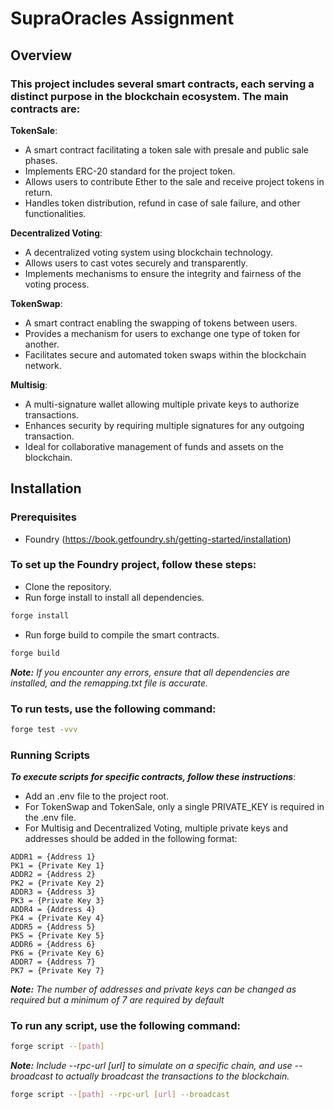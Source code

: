 
# SupraOracles Assignment
## Overview
### This project includes several smart contracts, each serving a distinct purpose in the blockchain ecosystem. The main contracts are:

**TokenSale**:

- A smart contract facilitating a token sale with presale and public sale phases.
- Implements ERC-20 standard for the project token.
- Allows users to contribute Ether to the sale and receive project tokens in return.
- Handles token distribution, refund in case of sale failure, and other functionalities.

**Decentralized Voting**:

- A decentralized voting system using blockchain technology.
- Allows users to cast votes securely and transparently.
- Implements mechanisms to ensure the integrity and fairness of the voting process.

**TokenSwap**:

- A smart contract enabling the swapping of tokens between users.
- Provides a mechanism for users to exchange one type of token for another.
- Facilitates secure and automated token swaps within the blockchain network.

**Multisig**:

- A multi-signature wallet allowing multiple private keys to authorize transactions.
- Enhances security by requiring multiple signatures for any outgoing transaction.
- Ideal for collaborative management of funds and assets on the blockchain.

## Installation

### Prerequisites
- Foundry (https://book.getfoundry.sh/getting-started/installation)

### To set up the Foundry project, follow these steps:
- Clone the repository.
- Run forge install to install all dependencies.

```bash
forge install
```

- Run forge build to compile the smart contracts.

```bash
forge build
```
***Note:*** *If you encounter any errors, ensure that all dependencies are installed, and the remapping.txt file is accurate.*

### To run tests, use the following command:

```bash
forge test -vvv
```

### Running Scripts

***To execute scripts for specific contracts, follow these instructions***:

- Add an .env file to the project root.
- For TokenSwap and TokenSale, only a single PRIVATE_KEY is required in the .env file.
- For Multisig and Decentralized Voting, multiple private keys and addresses should be added in the following format:

```env
ADDR1 = {Address 1}
PK1 = {Private Key 1}
ADDR2 = {Address 2}
PK2 = {Private Key 2}
ADDR3 = {Address 3}
PK3 = {Private Key 3}
ADDR4 = {Address 4}
PK4 = {Private Key 4}
ADDR5 = {Address 5}
PK5 = {Private Key 5}
ADDR6 = {Address 6}
PK6 = {Private Key 6}
ADDR7 = {Address 7}
PK7 = {Private Key 7}
```
***Note:*** *The number of addresses and private keys can be changed as required but a minimum of 7 are required by default*

### To run any script, use the following command:

```bash
forge script --[path]
```
***Note:*** *Include --rpc-url [url] to simulate on a specific chain, and use --broadcast to actually broadcast the transactions to the blockchain.*
```bash
forge script --[path] --rpc-url [url] --broadcast
```